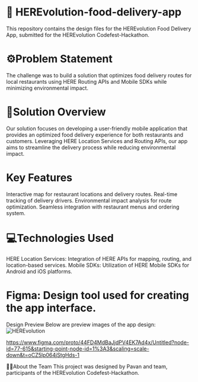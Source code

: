 # 🚀 HEREvolution-food-delivery-app
This repository contains the design files for the HEREvolution Food Delivery App, submitted for the HEREvolution Codefest-Hackathon.

# ⚙️Problem Statement
The challenge was to build a solution that optimizes food delivery routes for local restaurants using HERE Routing APIs and Mobile SDKs while minimizing environmental impact.

# 📝Solution Overview
Our solution focuses on developing a user-friendly mobile application that provides an optimized food delivery experience for both restaurants and customers. Leveraging HERE Location Services and Routing APIs, our app aims to streamline the delivery process while reducing environmental impact.

# Key Features
Interactive map for restaurant locations and delivery routes.
Real-time tracking of delivery drivers.
Environmental impact analysis for route optimization.
Seamless integration with restaurant menus and ordering system.

# 💻Technologies Used
HERE Location Services: Integration of HERE APIs for mapping, routing, and location-based services.
Mobile SDKs: Utilization of HERE Mobile SDKs for Android and iOS platforms.

# Figma: Design tool used for creating the app interface.
Design Preview
Below are preview images of the app design:![HEREvolution ](https://github.com/pavank707/HEREvolution-food-delivery-app/assets/161462414/2ca431ba-8d10-44aa-a656-11a20b650b01)


https://www.figma.com/proto/44FD4MdBaJjdPV4EK7Ad4x/Untitled?node-id=77-615&starting-point-node-id=1%3A3&scaling=scale-down&t=oCZ5lp064jStgHds-1

🧑‍💻About the Team
This project was designed by Pavan and team, participants of the HEREvolution Codefest-Hackathon.
